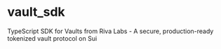 # vault_sdk
TypeScript SDK for Vaults from Riva Labs - A secure, production-ready tokenized vault protocol on Sui
